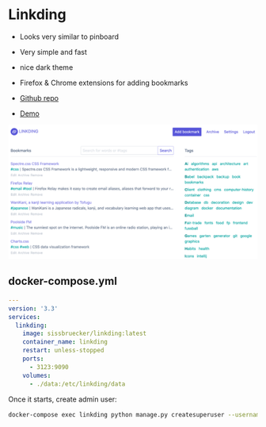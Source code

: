 # Linkding
- Looks very similar to pinboard
- Very simple and fast
- nice dark theme
- Firefox & Chrome extensions for adding bookmarks

- [Github repo](https://github.com/sissbruecker/linkding/)
- [Demo](https://demo.linkding.link/login/?next=/bookmarks)

![Screenshot](linkding.png)

## docker-compose.yml
```yml
---
version: '3.3'
services:
  linkding:
    image: sissbruecker/linkding:latest
    container_name: linkding
    restart: unless-stopped
    ports:
      - 3123:9090
    volumes:
      - ./data:/etc/linkding/data
```

Once it starts, create admin user:
```sh
docker-compose exec linkding python manage.py createsuperuser --username=joe --email=joe@example.com
```
